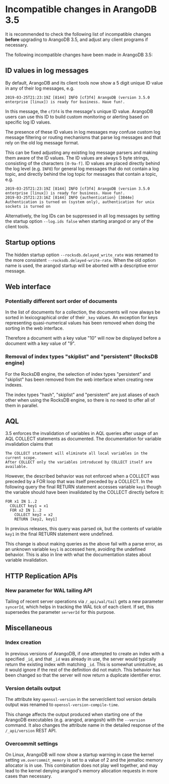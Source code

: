 Incompatible changes in ArangoDB 3.5
====================================

It is recommended to check the following list of incompatible changes **before**
upgrading to ArangoDB 3.5, and adjust any client programs if necessary.

The following incompatible changes have been made in ArangoDB 3.5:

ID values in log messages
-------------------------

By default, ArangoDB and its client tools now show a 5 digit unique ID value in
any of their log messages, e.g.

    2019-03-25T21:23:19Z [8144] INFO [cf3f4] ArangoDB (version 3.5.0 enterprise [linux]) is ready for business. Have fun!.

In this message, the `cf3f4` is the message's unique ID value. ArangoDB users can
use this ID to build custom monitoring or alerting based on specific log ID values.

The presence of these ID values in log messages may confuse custom log message filtering 
or routing mechanisms that parse log messages and that rely on the old log message
format.

This can be fixed adjusting any existing log message parsers and making them aware
of the ID values. The ID values are always 5 byte strings, consisting of the characters
`[0-9a-f]`. ID values are placed directly behind the log level (e.g. `INFO`) for
general log messages that do not contain a log topic, and directly behind the log
topic for messages that contain a topic, e.g. 

    2019-03-25T21:23:19Z [8144] INFO [cf3f4] ArangoDB (version 3.5.0 enterprise [linux]) is ready for business. Have fun!.
    2019-03-25T21:23:16Z [8144] INFO {authentication} [3844e] Authentication is turned on (system only), authentication for unix sockets is turned on

Alternatively, the log IDs can be suppressed in all log messages by setting the startup
option `--log.ids false` when starting arangod or any of the client tools.


Startup options
---------------

The hidden startup option `--rocksdb.delayed_write_rate` was renamed to the more
consistent `--rocksdb.delayed-write-rate`. When the old option name is used, the 
arangod startup will be aborted with a descriptive error message.

Web interface
-------------

### Potentially different sort order of documents

In the list of documents for a collection, the documents will now always be sorted
in lexicographical order of their `_key` values. An exception for keys representing 
quasi-numerical values has been removed when doing the sorting in the web interface.

Therefore a document with a key value "10" will now be displayed before a document
with a key value of "9".

### Removal of index types "skiplist" and "persistent" (RocksDB engine)

For the RocksDB engine, the selection of index types "persistent" and "skiplist" 
has been removed from the web interface when creating new indexes. 

The index types "hash", "skiplist" and "persistent" are just aliases of each other 
when using the RocksDB engine, so there is no need to offer all of them in parallel.


AQL
---

3.5 enforces the invalidation of variables in AQL queries after usage of an AQL 
COLLECT statements as documented. The documentation for variable invalidation claims
that

    The COLLECT statement will eliminate all local variables in the current scope. 
    After COLLECT only the variables introduced by COLLECT itself are available.

However, the described behavior was not enforced when a COLLECT was preceded by a
FOR loop that was itself preceded by a COLLECT. In the following query the final
RETURN statement accesses variable `key1` though the variable should have been 
invalidated by the COLLECT directly before it:

    FOR x1 IN 1..2 
      COLLECT key1 = x1 
      FOR x2 IN 1..2 
        COLLECT key2 = x2 
        RETURN [key2, key1] 
  
In previous releases, this query was
parsed ok, but the contents of variable `key1` in the final RETURN statement were
undefined. 
  
This change is about making queries as the above fail with a parse error, as an 
unknown variable `key1` is accessed here, avoiding the undefined behavior. This is 
also in line with what the documentation states about variable invalidation.

HTTP Replication APIs
---------------------

### New parameter for WAL tailing API

Tailing of recent server operations via `/_api/wal/tail` gets a new parameter
`syncerId`, which helps in tracking the WAL tick of each client. If set, this
supersedes the parameter `serverId` for this purpose.


Miscellaneous
-------------

### Index creation

In previous versions of ArangoDB, if one attempted to create an index with a
specified `_id`, and that `_id` was already in use, the server would typically
return the existing index with matching `_id`. This is somewhat unintuitive, as
it would ignore if the rest of the definition did not match. This behavior has
been changed so that the server will now return a duplicate identifier error.

### Version details output

The attribute key `openssl-version` in the server/client tool version details 
output was renamed to `openssl-version-compile-time`.

This change affects the output produced when starting one of the ArangoDB
executables (e.g. arangod, arangosh) with the `--version` command. It also 
changes the attribute name in the detailed response of the `/_api/version` REST API.

### Overcommit settings

On Linux, ArangoDB will now show a startup warning in case the kernel setting 
`vm.overcommit_memory` is set to a value of 2 and the jemalloc memory allocator 
is in use. This combination does not play well together, and may lead to the 
kernel denying arangod's memory allocation requests in more cases than necessary.

